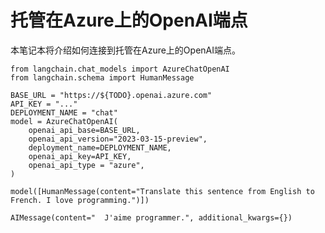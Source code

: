 


托管在Azure上的OpenAI端点
=============

本笔记本将介绍如何连接到托管在Azure上的OpenAI端点。

```
from langchain.chat_models import AzureChatOpenAI
from langchain.schema import HumanMessage

```

```
BASE_URL = "https://${TODO}.openai.azure.com"
API_KEY = "..."
DEPLOYMENT_NAME = "chat"
model = AzureChatOpenAI(
    openai_api_base=BASE_URL,
    openai_api_version="2023-03-15-preview",
    deployment_name=DEPLOYMENT_NAME,
    openai_api_key=API_KEY,
    openai_api_type = "azure",
)

```

```
model([HumanMessage(content="Translate this sentence from English to French. I love programming.")])

```

```
AIMessage(content="  J'aime programmer.", additional_kwargs={})

```

